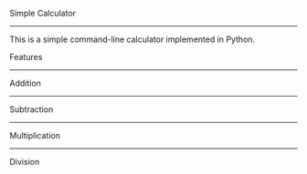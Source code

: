 Simple Calculator
***
This is a simple command-line calculator implemented in Python.

Features
***
Addition
***
Subtraction
***
Multiplication
***
Division
